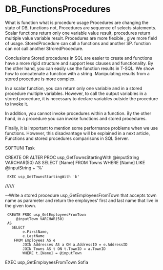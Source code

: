 # DB_FunctionsProcedures
What is function what is procedure usage
Procedures are changing the state of DB, functions not,
Procedures are sequence of selects statements.
Scalar functions return only one variable value result, 
procedures return multiple value variable  result.
Procedures are more flexible , give more field of usage.
StoredProcedure can call a functions and another SP.
function can not call another StroredProcedure.

Conclusions
Stored procedures in SQL are easier to create and functions have a more rigid structure and support less clauses and functionality. By the other hand, you can easily use the function results in T-SQL. We show how to concatenate a function with a string. Manipulating results from a stored procedure is more complex.

In a scalar function, you can return only one variable and in a stored procedure multiple variables. However, to call the output variables in a stored procedure, it is necessary to declare variables outside the procedure to invoke it.

In addition, you cannot invoke procedures within a function. By the other hand, in a procedure you can invoke functions and stored procedures.

Finally, it is important to mention some performance problems when we use functions. However, this disadvantage will be explained in a next article, Functions and stored procedures comparisons in SQL Server.

SOFTUNI Task 

CREATE OR ALTER PROC usp_GetTownsStartingWith
	    @inputString VARCHAR(50)
     AS 
	   SELECT [Name] 
	     FROM Towns
		 WHERE [Name] LIKE @inputString + '%'

     EXEC usp_GetTownsStartingWith 'b'
//////

 --Write a stored procedure usp_GetEmployeesFromTown that accepts town name as parameter and return the employees’ first and last name that live in the given town. 

	 CREATE PROC usp_GetEmployeesFromTown
	     @inputTown VARCHAR(50)
     AS 
	   SELECT 
	        e.FirstName, 
	        e.LastName 
		FROM Employees AS e
			JOIN Addresses AS a ON a.AddressID = e.AddressID
			JOIN Towns AS t ON t.TownID = a.TownID
			WHERE t.[Name] = @inputTown

   EXEC usp_GetEmployeesFromTown Sofia

